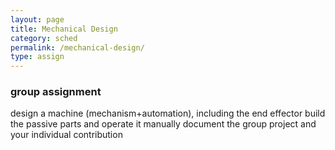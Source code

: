 ```yaml
---
layout: page
title: Mechanical Design
category: sched
permalink: /mechanical-design/
type: assign
---
```




### group assignment
   design a machine (mechanism+automation), including the end effector
   build the passive parts and operate it manually
   document the group project and your individual contribution
